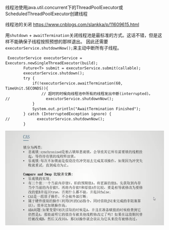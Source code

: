 线程池使用java.util.concurrent下的ThreadPoolExecutor或ScheduledThreadPoolExecutor创建线程



线程池的关闭  https://www.cnblogs.com/slankka/p/11609615.html

用`shutdown` + `awaitTermination`关闭线程池是最标准的方式。这话不错，但是这样不能确保子线程按照预想的那样退出。
因此还需要 `executorService.shutdownNow();`来主动中断所有子线程。

```
 ExecutorService executorService = Executors.newSingleThreadExecutor(build);
        Future<T> submit = executorService.submit(callable);
        executorService.shutdown();
        try {
            if(!executorService.awaitTermination(60, TimeUnit.SECONDS)){
                // 超时的时候向线程池中所有的线程发出中断(interrupted)。
//                executorService.shutdownNow();
            }
            System.out.println("AwaitTermination Finished");
        } catch (InterruptedException ignore) {
//            executorService.shutdownNow();
        }
```







![img](多线程.assets/1567425451818.png) 